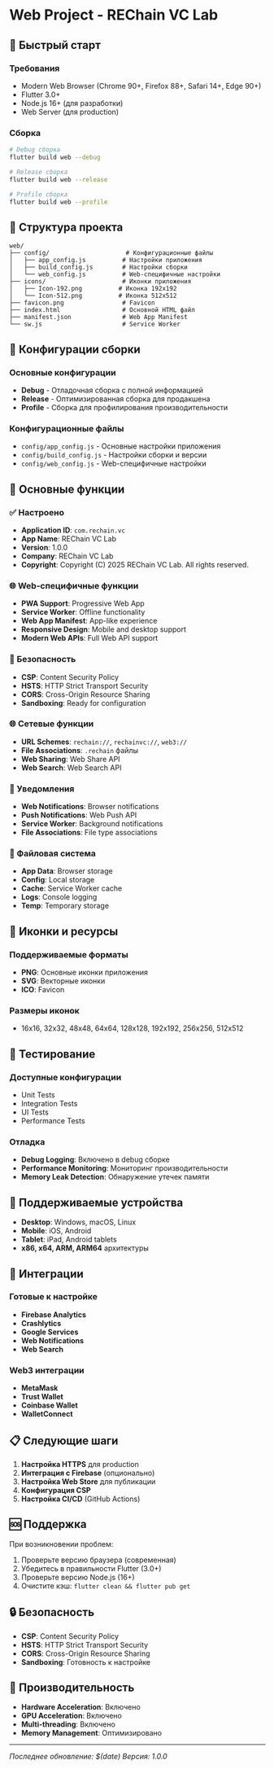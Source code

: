 # Web Project - REChain VC Lab

## 🚀 Быстрый старт

### Требования
- Modern Web Browser (Chrome 90+, Firefox 88+, Safari 14+, Edge 90+)
- Flutter 3.0+
- Node.js 16+ (для разработки)
- Web Server (для production)

### Сборка
```bash
# Debug сборка
flutter build web --debug

# Release сборка
flutter build web --release

# Profile сборка
flutter build web --profile
```

## 📁 Структура проекта

```
web/
├── config/                     # Конфигурационные файлы
│   ├── app_config.js          # Настройки приложения
│   ├── build_config.js        # Настройки сборки
│   └── web_config.js          # Web-специфичные настройки
├── icons/                     # Иконки приложения
│   ├── Icon-192.png          # Иконка 192x192
│   └── Icon-512.png          # Иконка 512x512
├── favicon.png                # Favicon
├── index.html                 # Основной HTML файл
├── manifest.json              # Web App Manifest
└── sw.js                      # Service Worker
```

## 🔧 Конфигурации сборки

### Основные конфигурации
- **Debug** - Отладочная сборка с полной информацией
- **Release** - Оптимизированная сборка для продакшена
- **Profile** - Сборка для профилирования производительности

### Конфигурационные файлы
- `config/app_config.js` - Основные настройки приложения
- `config/build_config.js` - Настройки сборки и версии
- `config/web_config.js` - Web-специфичные настройки

## 🎯 Основные функции

### ✅ Настроено
- **Application ID**: `com.rechain.vc`
- **App Name**: REChain VC Lab
- **Version**: 1.0.0
- **Company**: REChain VC Lab
- **Copyright**: Copyright (C) 2025 REChain VC Lab. All rights reserved.

### 🌐 Web-специфичные функции
- **PWA Support**: Progressive Web App
- **Service Worker**: Offline functionality
- **Web App Manifest**: App-like experience
- **Responsive Design**: Mobile and desktop support
- **Modern Web APIs**: Full Web API support

### 🔐 Безопасность
- **CSP**: Content Security Policy
- **HSTS**: HTTP Strict Transport Security
- **CORS**: Cross-Origin Resource Sharing
- **Sandboxing**: Ready for configuration

### 🌐 Сетевые функции
- **URL Schemes**: `rechain://`, `rechainvc://`, `web3://`
- **File Associations**: `.rechain` файлы
- **Web Sharing**: Web Share API
- **Web Search**: Web Search API

### 🔔 Уведомления
- **Web Notifications**: Browser notifications
- **Push Notifications**: Web Push API
- **Service Worker**: Background notifications
- **File Associations**: File type associations

### 📁 Файловая система
- **App Data**: Browser storage
- **Config**: Local storage
- **Cache**: Service Worker cache
- **Logs**: Console logging
- **Temp**: Temporary storage

## 🎨 Иконки и ресурсы

### Поддерживаемые форматы
- **PNG**: Основные иконки приложения
- **SVG**: Векторные иконки
- **ICO**: Favicon

### Размеры иконок
- 16x16, 32x32, 48x48, 64x64, 128x128, 192x192, 256x256, 512x512

## 🧪 Тестирование

### Доступные конфигурации
- Unit Tests
- Integration Tests
- UI Tests
- Performance Tests

### Отладка
- **Debug Logging**: Включено в debug сборке
- **Performance Monitoring**: Мониторинг производительности
- **Memory Leak Detection**: Обнаружение утечек памяти

## 📱 Поддерживаемые устройства

- **Desktop**: Windows, macOS, Linux
- **Mobile**: iOS, Android
- **Tablet**: iPad, Android tablets
- **x86, x64, ARM, ARM64** архитектуры

## 🔗 Интеграции

### Готовые к настройке
- **Firebase Analytics**
- **Crashlytics**
- **Google Services**
- **Web Notifications**
- **Web Search**

### Web3 интеграции
- **MetaMask**
- **Trust Wallet**
- **Coinbase Wallet**
- **WalletConnect**

## 📋 Следующие шаги

1. **Настройка HTTPS** для production
2. **Интеграция с Firebase** (опционально)
3. **Настройка Web Store** для публикации
4. **Конфигурация CSP**
5. **Настройка CI/CD** (GitHub Actions)

## 🆘 Поддержка

При возникновении проблем:
1. Проверьте версию браузера (современная)
2. Убедитесь в правильности Flutter (3.0+)
3. Проверьте версию Node.js (16+)
4. Очистите кэш: `flutter clean && flutter pub get`

## 🔒 Безопасность

- **CSP**: Content Security Policy
- **HSTS**: HTTP Strict Transport Security
- **CORS**: Cross-Origin Resource Sharing
- **Sandboxing**: Готовность к настройке

## 🚀 Производительность

- **Hardware Acceleration**: Включено
- **GPU Acceleration**: Включено
- **Multi-threading**: Включено
- **Memory Management**: Оптимизировано

---
*Последнее обновление: $(date)*
*Версия: 1.0.0*

